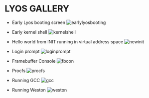 LYOS GALLERY
===========

* Early Lyos booting screen
![earlylyosbooting][1]



* Early kernel shell
![kernelshell][2]

* Hello world from INIT running in virtual address space
![newinit][3]

* Login prompt
![loginprompt][4]

* Framebuffer Console
![fbcon][5]

* Procfs
![procfs][6]

* Running GCC
![gcc][7]

* Running Weston
![weston][8]

  [1]: http://i.imgur.com/fdeyDMR.png
  [2]: http://i.imgur.com/vyled7w.png
  [3]: http://i.imgur.com/crD0hZI.png
  [4]: http://i.imgur.com/1pU75pz.png
  [5]: http://i.imgur.com/L9GnbpF.png
  [6]: http://i.imgur.com/xRTPGRJ.png
  [7]: https://i.imgur.com/jK7dBid.png
  [8]: https://i.imgur.com/UVJI8zL.png
